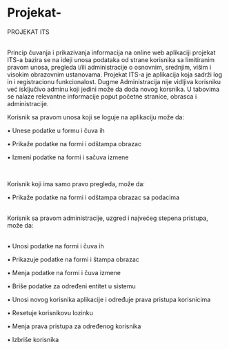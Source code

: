 # Projekat-
PROJEKAT ITS
<br>

</br>
Princip čuvanja i prikazivanja informacija na online web aplikaciji projekat ITS-a bazira se na ideji unosa podataka od strane korisnika  sa limitiranim pravom unosa, pregleda i/ili administracije o osnovnim, srednjim, višim i visokim obrazovnim ustanovama. Projekat ITS-a je aplikacija koja sadrži log in i registracionu funkcionalost. Dugme Administracija nije vidljiva korisniku već isključivo adminu koji jedini može da doda novog korsnika. U tabovima se nalaze relevantne informacije poput početne stranice, obrasca i administracije. 

Korisnik sa pravom unosa koji se loguje na aplikaciju može da:

•	Unese podatke u formu i čuva ih

•	Prikaže podatke na formi i odštampa obrazac

•	Izmeni podatke na formi i sačuva izmene
<br>

</br>

Korisnik koji ima samo pravo pregleda, može da:

•	Prikaže podatke na formi i odštampa obrazac sa podacima
<br>

</br>
Korisnik sa pravom administracije, uzgred i najvećeg stepena pristupa, može da:

<br>

</br>

•	Unosi podatke na formi i čuva ih 

•	Prikazuje podatke na formi i štampa obrazac 

•	Menja podatke na formi i čuva izmene 

•	Briše podatke za određeni entitet u sistemu 

•	Unosi novog korisnika aplikacije i određuje prava pristupa korisnicima

•	Resetuje korisnikovu lozinku

•	Menja prava pristupa za određenog korisnika

•	Izbriše korisnika

